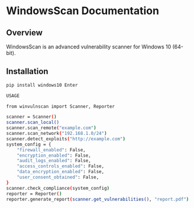 # WindowsScan Documentation

## Overview
WindowsScan is an advanced vulnerability scanner for Windows 10 (64-bit).

## Installation
```bash
pip install windows10￼Enter

USAGE

from winvulnscan import Scanner, Reporter

scanner = Scanner()
scanner.scan_local()
scanner.scan_remote("example.com")
scanner.scan_network("192.168.1.0/24")
scanner.detect_exploits("http://example.com")
system_config = {
    "firewall_enabled": False,
    "encryption_enabled": False,
    "audit_logs_enabled": False,
    "access_controls_enabled": False,
    "data_encryption_enabled": False,
    "user_consent_obtained": False,
}
scanner.check_compliance(system_config)
reporter = Reporter()
reporter.generate_report(scanner.get_vulnerabilities(), "report.pdf")
